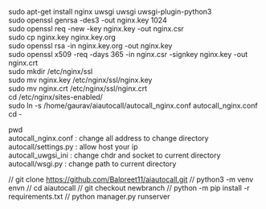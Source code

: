 sudo apt-get install nginx uwsgi uwsgi uwsgi-plugin-python3  
sudo openssl genrsa -des3 -out nginx.key 1024  
sudo openssl req -new -key nginx.key -out nginx.csr  
sudo cp nginx.key nginx.key.org  
sudo openssl rsa -in nginx.key.org -out nginx.key  
sudo openssl x509 -req -days 365 -in nginx.csr -signkey nginx.key -out nginx.crt  
sudo mkdir /etc/nginx/ssl    
sudo mv nginx.key /etc/nginx/ssl/nginx.key  
sudo mv nginx.crt /etc/nginx/ssl/nginx.crt  
cd /etc/nginx/sites-enabled/  
sudo ln -s /home/gaurav/aiautocall/autocall_nginx.conf autocall_nginx.conf  
cd -  

pwd  
autocall_nginx.conf    :   change all address to change directory  
autocall/settings.py :  allow host your ip  
autocall_uwgsi_ini : change chdr and socket to current directory  
autocall/wsgi.py  :    change path to current directory  








// git clone https://github.com/Balpreet11/aiautocall.git
// python3 -m venv envn
// cd aiautocall
// git checkout newbranch
// python -m pip install -r requirements.txt
// python manager.py runserver


 



